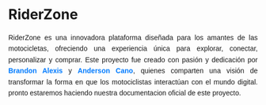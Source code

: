 
<h1> RiderZone </h1>
<p style="font-family: Arial, sans-serif; color: #ff; line-height: 1.6; text-align: justify;">
RiderZone es una innovadora plataforma diseñada para los amantes de las motocicletas, ofreciendo una experiencia única para explorar, conectar, personalizar y comprar. Este proyecto fue creado con pasión y dedicación por <strong style="color: #007BFF;">Brandon Alexis</strong> y <strong style="color: #007BFF;">Anderson Cano</strong>, quienes comparten una visión de transformar la forma en que los motociclistas interactúan con el mundo digital. pronto estaremos haciendo nuestra documentacion oficial de este proyecto.
</p>